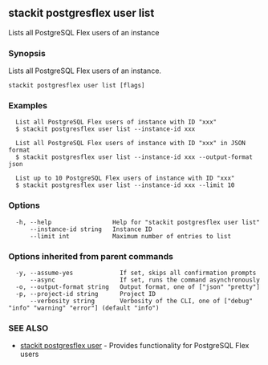 ## stackit postgresflex user list

Lists all PostgreSQL Flex users of an instance

### Synopsis

Lists all PostgreSQL Flex users of an instance.

```
stackit postgresflex user list [flags]
```

### Examples

```
  List all PostgreSQL Flex users of instance with ID "xxx"
  $ stackit postgresflex user list --instance-id xxx

  List all PostgreSQL Flex users of instance with ID "xxx" in JSON format
  $ stackit postgresflex user list --instance-id xxx --output-format json

  List up to 10 PostgreSQL Flex users of instance with ID "xxx"
  $ stackit postgresflex user list --instance-id xxx --limit 10
```

### Options

```
  -h, --help                 Help for "stackit postgresflex user list"
      --instance-id string   Instance ID
      --limit int            Maximum number of entries to list
```

### Options inherited from parent commands

```
  -y, --assume-yes             If set, skips all confirmation prompts
      --async                  If set, runs the command asynchronously
  -o, --output-format string   Output format, one of ["json" "pretty"]
  -p, --project-id string      Project ID
      --verbosity string       Verbosity of the CLI, one of ["debug" "info" "warning" "error"] (default "info")
```

### SEE ALSO

* [stackit postgresflex user](./stackit_postgresflex_user.md)	 - Provides functionality for PostgreSQL Flex users

